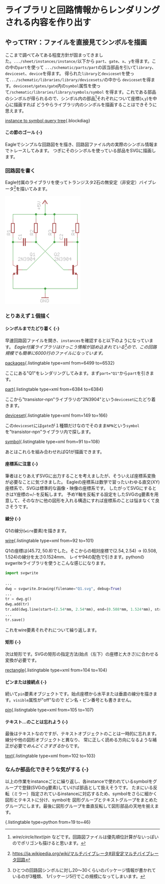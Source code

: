 # ライブラリと回路情報からレンダリングされる内容を作り出す

## やってTRY：ファイルを直接見てシンボルを描画

ここまで調べてみてある程度方針が固まってきました。`.../sheet/instances/instance/`以下から
`part`、`gate`、`x`、`y`を得ます。この中の`part`を使って
`.../schematic/parts/part`の該当部品を引いて`library`、`deviceset`、`device`を得ます。
得られた`library`と`deviceset`を使って`.../schematic/libraries/library/devicesets/`の中から
`deviceset`を得ます。`deviceset/gates/gate`内の`symbol`属性を使って`/schematic/libraries/library/symbols/symbol`
を得ます。これである部品のシンボルが得られるので、シンボル内の部品[^components]それぞれについて座標(`x`,`y`)を中心に描画すれば
どうやらライブラリ内のシンボルを描画することはできそうに思えます。

[^components]: _wire_/_circle_/_text_/_pin_
               などです。回路図ファイルは優先順位計算がないっぽいのでポリゴンも描けると思います。

[instance to symbol query tree](data/instance-to-symbol.diag){.blockdiag}

#### この節のゴール {-}

Eagleでシンプルな回路図をを描き、回路図ファイル内の実際のシンボル情報までトレースしてみます。
つぎにそのシンボルを使っている部品をSVGに描画します。

### 回路図を書く

Eagle付属のライブラリを使ってトランジスタ2石の無安定（非安定）バイブレータ[^wikipedia]を描いてみます。

![無安定（非安定）バイブレータ](images/multivibrator.png)

[^wikipedia]: <https://ja.wikipedia.org/wiki/マルチバイブレータ#非安定マルチバイブレータ回路>

### とりあえず１個描く

#### シンボルまでたどり着く {-}

早速回路図ファイルを開き、`instances`を確認すると以下のようになっています。
_Eagle付属ライブラリはけっこう情報が詰め込まれている[^packages]ので、この回路規模でも簡単に6000行のファイルになっています。_

[packages](data/astable_multivibrator.sch){.listingtable type=xml from=6499 to=6532}

[^packages]: ひとつの回路図シンボルに対し20〜30くらいのパッケージ情報が書かれているのが3種類、
             1パッケージ5行でこの規模になってしまいます。

ここにある"Q1"をレンダリングしてみます。まず`part="Q1"`から`part`を引きます。

[part](data/astable_multivibrator.sch){.listingtable type=xml from=6384 to=6384}

ここから"transistor-npn"ライブラリの"2N3904"という`deviceset`にたどり着きます。

[deviceset](data/astable_multivibrator.sch){.listingtable type=xml from=149 to=166}

この`deviceset`には`gate`が１種類だけなのでそのまま`NPN`という`symbol`を"transistor-npn"ライブラリ内で探します。

[symbol](data/astable_multivibrator.sch){.listingtable type=xml from=91 to=108}

あとはこれらを組み合わせればQ1が描画できます。

#### 座標系に注意 {-}

筆者はとりあえずSVGに出力することを考えましたが、そういえば座標系変換が必要なことに気づきました。
Eagleの座標系は数学で習ったいわゆる直交(XY)座標系で、SVGは標準的な画像・映像の座標系です。
したがってSVGにするときはY座標の+/-を反転します。
予めY軸を反転する設定をしたSVGのg要素を用意して、そのなかに他の図形を入れる構造にすれば座標系のことは悩まなくて良さそうです。

#### 線分 {-}

Q1の線分(`wire`要素)を描きます。

[wire](data/astable_multivibrator.sch){.listingtable type=xml from=92 to=101}

Q1の座標は$(45.72,50.8)$でした。そこからの相対座標で$(2.54,2.54)$ → $(0.508,1.524)$の線分を太さ0.1524mm、
レイヤ94の配色で引きます。pythonのsvgwriteライブラリを使うとこんな感じになります。

```python
import svgwrite

...
dwg = svgwrite.Drawing(filename="Q1.svg", debug=True)
...
tr = dwg.g()
dwg.add(tr)
tr.add(dwg.line(start=(2.54*mm, 2.54*mm), end=(0.508*mm, 1.524*mm), stroke_width=0.1524*mm, stroke_linecap="round"))
...
tr.save()
```

これをwire要素それぞれについて繰り返します。

#### 矩形 {-}

次は矩形です。SVGの矩形の指定方法(始点（左下）の座標と大きさ)に合わせる変換が必要です。

[rectangle](data/astable_multivibrator.sch){.listingtable type=xml from=104 to=104}

<!--<rectangle x1="-0.254" y1="-2.54" x2="0.508" y2="2.54" layer="94"/>-->

#### ピンまたは接続点 {-}

続いて`pin`要素オブジェクトです。始点座標から水平または垂直の線分を描きます。`visible`属性が"off"なので
ピン名・ピン番号とも書きません。

[pin](data/astable_multivibrator.sch){.listingtable type=xml from=105 to=107}

#### テキスト...のことは忘れよう {-}

最後はテキストなのですが、テキストオブジェクトのことは一時的に忘れます。線分や他の図形オブジェクトと異なり、
常に正しく読める方向になるような補正が必要で*めんどくさすぎる*からです。

[text](data/astable_multivibrator.sch){.listingtable type=xml from=102 to=103}

### なんか部品化できそうな気がする {-}

以上の作業をinstanceごとに繰り返し、各instanceで使われているsymbolをグループで登録(SVGのg要素)していけば部品として扱えそうです。
たまにいる反転（ミラー）指定されているinstanceに対応するため、symbolをさらに細かく図形とテキストに分け、symbolを
図形グループとテキストグループをまとめたグループにします。最後に図形グループを垂直反転して図形部品の天地を揃えます。

[](data/python.py){.listingtable type=python from=19 to=46}
